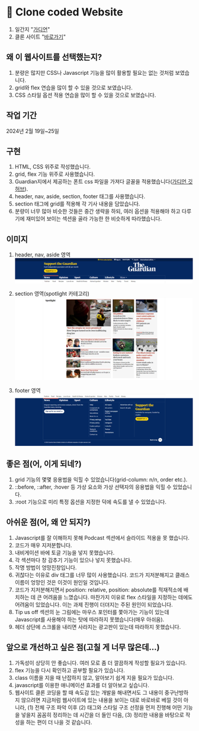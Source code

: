# 👀 Clone coded Website

1. 일간지 "[가디언](https://www.theguardian.com/international)"
1. 클론 사이트 "[바로가기](https://hyejeong-clone-coding-theguardian.netlify.app/)"

## 왜 이 웹사이트를 선택했는지?

1. 분량은 많지만 CSS나 Javascript 기능을 많이 활용할 필요는 없는 것처럼 보였습니다.
1. grid와 flex 연습을 많이 할 수 있을 것으로 보였습니다.
1. CSS 스타일 옵션 적용 연습을 많이 할 수 있을 것으로 보였습니다.

## 작업 기간

2024년 2월 19일~25일

## 구현

1. HTML, CSS 위주로 작성했습니다.
1. grid, flex 기능 위주로 사용했습니다.
1. Guardian지에서 제공하는 폰트 css 파일을 가져다 글꼴을 적용했습니다([가디언 깃허브](https://github.com/guardian/fonts?tab=readme-ov-file)).
1. header, nav, aside, section, footer 태그를 사용했습니다.
1. section 태그에 grid를 적용해 각 기사 내용을 담았습니다.
1. 분량이 너무 많아 비슷한 것들은 중간 생략을 하되, 여러 옵션을 적용해야 하고 다루기에 재미있어 보이는 섹션을 골라 가능한 한 비슷하게 따라했습니다.

## 이미지

1. header, nav, aside 영역
![Header, Navigation bar, Aside](./README_preview/header_nav_aside.png)

1. section 영역(spotlight 카테고리)
![section](./README_preview/section.png)

1. footer 영역
![footer](./README_preview/footer.png)

## 좋은 점(어, 이게 되네?)
1. grid 기능의 몇몇 응용법을 익힐 수 있었습니다(grid-column: n/n, order etc.). 
1. ::before, ::after, :hover 등 가상 요소와 가상 선택자의 응용법을 익힐 수 있었습니다.
1. :root 기능으로 미리 특정 옵션을 지정한 덕에 속도를 낼 수 있었습니다.

## 아쉬운 점(어, 왜 안 되지?)
1. Javascript를 잘 이해하지 못해 Podcast 섹션에서 슬라이드 적용을 못 했습니다.
1. 코드가 매우 지저분합니다.
1. 내비게이션 바에 토글 기능을 넣지 못했습니다.
1. 각 섹션마다 창 감추기 기능이 있으나 넣지 못했습니다.
1. 작명 방법이 엉망진창입니다.
1. 귀찮다는 이유로 div 태그를 너무 많이 사용했습니다. 코드가 지저분해지고 클래스 이름이 엉망인 것은 이것이 원인일 것입니다.
1. 코드가 지저분해지면서 position: relative, position: absolute를 적재적소에 배치하는 데 큰 어려움을 느꼈습니다. 마찬가지 이유로 flex 스타일을 지정하는 데에도 어려움이 있었습니다. 이는 과제 진행이 더뎌지는 주된 원인이 되었습니다.
1. Tip us off 섹션의 눈 그림에는 마우스 포인터를 쫓아가는 기능이 있는데 Javascript를 사용해야 하는 탓에 따라하지 못했습니다(매우 아쉬움).
1. 헤더 상단에 스크롤을 내리면 사라지는 광고판이 있는데 따라하지 못했습니다.

## 앞으로 개선하고 싶은 점(고칠 게 너무 많은데...)
1. 가독성이 상당히 안 좋습니다. 여러 모로 좀 더 깔끔하게 작성할 필요가 있습니다.
1. flex 기능을 다시 확인하고 공부할 필요가 있습니다.
1. class 이름을 지을 때 난잡하지 않고, 알아보기 쉽게 지을 필요가 있습니다.
1. javascript를 이용한 애니메이션 효과를 더 알아보고 싶습니다.
1. 웹사이트 클론 코딩을 할 때 속도감 있는 개발을 해내면서도 그 내용이 중구난방하지 않으려면 지금처럼 웹사이트에 있는 내용을 보이는 대로 바로바로 베낄 것이 아니라, (1) 전체 구조 파악 이후 (2) 태그와 스타일 구조 선정을 먼저 진행해 어떤 기능을 넣을지 꼼꼼히 정리하는 데 시간을 더 들인 다음, (3) 정리한 내용을 바탕으로 작성을 하는 편이 더 나을 것 같습니다.